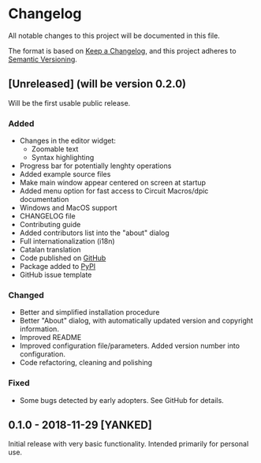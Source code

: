 # Changelog
All notable changes to this project will be documented in this file.

The format is based on [Keep a Changelog](https://keepachangelog.com/en/1.0.0/),
and this project adheres to [Semantic Versioning](https://semver.org/spec/v2.0.0.html).

## [Unreleased] (will be version 0.2.0)
Will be the first usable public release.
### Added
- Changes in the editor widget:
    - Zoomable text
    - Syntax highlighting
- Progress bar for potentially lenghty operations
- Added example source files
- Make main window appear centered on screen at startup
- Added menu option for fast access to Circuit Macros/dpic documentation
- Windows and MacOS support
- CHANGELOG file
- Contributing guide
- Added contributors list into the "about" dialog
- Full internationalization (i18n)
- Catalan translation
- Code published on [GitHub](https://github.com/orestesmas/pycirkuit)
- Package added to [PyPI](https://pypi.org/project/pycirkuit/)
- GitHub issue template

### Changed
- Better and simplified installation procedure
- Better "About" dialog, with automatically updated version and copyright information.
- Improved README
- Improved configuration file/parameters. Added version number into configuration.
- Code refactoring, cleaning and polishing

### Fixed
- Some bugs detected by early adopters. See GitHub for details.

## 0.1.0 - 2018-11-29 [YANKED]
Initial release with very basic functionality. Intended primarily for personal use.
